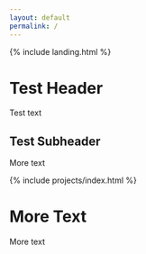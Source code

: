 ```yaml
---
layout: default
permalink: /
---
```


{% include landing.html %}

# Test Header
Test text

## Test Subheader
More text

{% include projects/index.html %}

# More Text
More text
